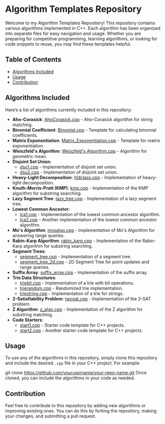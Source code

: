 # Algorithm Templates Repository

Welcome to my Algorithm Templates Repository! This repository contains various algorithms implemented in C++. Each algorithm has been organized into separate files for easy navigation and usage. Whether you are preparing for competitive programming, learning algorithms, or looking for code snippets to reuse, you may find these templates helpful.

## Table of Contents

- [Algorithms Included](#algorithms-included)
- [Usage](#usage)
- [Contribution](#contribution)

## Algorithms Included

Here’s a list of algorithms currently included in this repository:

- **Aho-Corasick**: [AhoCorasick.cpp](AhoCorasick.cpp) - Aho-Corasick algorithm for string matching.
- **Binomial Coefficient**: [Binomial.cpp](Binomial.cpp) - Template for calculating binomial coefficients.
- **Matrix Exponentiation**: [Matrix_Exponentiation.cpp](Matrix_Exponentiation.cpp) - Template for matrix exponentiation.
- **Weiszfeld's Algorithm**: [Weiszfeld's Algorithm.cpp](Weiszfeld's%20Algorithm.cpp) - Algorithm for geometric mean.
- **Disjoint Set Union**: 
  - [dsu1.cpp](dsu1.cpp) - Implementation of disjoint set union.
  - [dsu2.cpp](dsu2.cpp) - Implementation of disjoint set union.
- **Heavy-Light Decomposition**: [hldclass.cpp](hldclass.cpp) - Implementation of heavy-light decomposition.
- **Knuth-Morris-Pratt (KMP)**: [kmp.cpp](kmp.cpp) - Implementation of the KMP algorithm for substring searching.
- **Lazy Segment Tree**: [lazy_tree.cpp](lazy_tree.cpp) - Implementation of a lazy segment tree.
- **Lowest Common Ancestor**:
  - [lca1.cpp](lca1.cpp) - Implementation of the lowest common ancestor algorithm.
  - [lca2.cpp](lca2.cpp) - Another implementation of the lowest common ancestor algorithm.
- **Mo's Algorithm**: [mosalgo.cpp](mosalgo.cpp) - Implementation of Mo's Algorithm for answering range queries.
- **Rabin-Karp Algorithm**: [rabin_karp.cpp](rabin_karp.cpp) - Implementation of the Rabin-Karp algorithm for substring searching.
- **Segment Trees**:
  - [segment_tree.cpp](segment_tree.cpp) - Implementation of a segment tree.
  - [segment_tree_2d.cpp](segment_tree_2d.cpp) - 2D Segment Tree for point updates and range queries.
- **Suffix Array**: [suffix_array.cpp](suffix_array.cpp) - Implementation of the suffix array.
- **Trie Data Structures**:
  - [triebit.cpp](triebit.cpp) - Implementation of a trie with bit operations.
  - [trierandom.cpp](trierandom.cpp) - Randomized trie implementation.
  - [triestring.cpp](triestring.cpp) - Implementation of a trie for strings.
- **2-Satisfiability Problem**: [twosat.cpp](twosat.cpp) - Implementation of the 2-SAT problem.
- **Z Algorithm**: [z_algo.cpp](z_algo.cpp) - Implementation of the Z algorithm for substring matching.
- **Code Starters**:
  - [start1.cpp](start1.cpp) - Starter code template for C++ projects.
  - [start2.cpp](start2.cpp) - Another starter code template for C++ projects.

## Usage

To use any of the algorithms in this repository, simply clone this repository and include the desired `.cpp` file in your C++ project. For example:


git clone https://github.com/yourusername/your-repo-name.git
Once cloned, you can include the algorithms in your code as needed.

## Contribution
Feel free to contribute to this repository by adding new algorithms or improving existing ones. You can do this by forking the repository, making your changes, and submitting a pull request.





